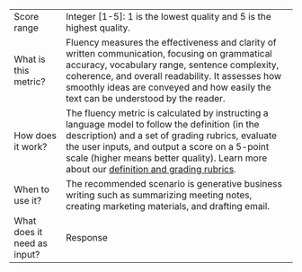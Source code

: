 | 	| |
| -- | -- |
| Score range |	Integer [1-5]: 1 is the lowest quality and 5 is the highest quality. |
| What is this metric? | Fluency measures the effectiveness and clarity of written communication, focusing on grammatical accuracy, vocabulary range, sentence complexity, coherence, and overall readability. It assesses how smoothly ideas are conveyed and how easily the text can be understood by the reader.|
| How does it work? | The fluency metric is calculated by instructing a language model to follow the definition (in the description) and a set of grading rubrics, evaluate the user inputs, and output a score on a 5-point scale (higher means better quality). Learn more about our [definition and grading rubrics](https://learn.microsoft.com/azure/ai-studio/concepts/evaluation-metrics-built-in?tabs=warning#ai-assisted-fluency). |
| When to use it? |	The recommended scenario is generative business writing such as summarizing meeting notes, creating marketing materials, and drafting email. |
| What does it need as input? | Response |
